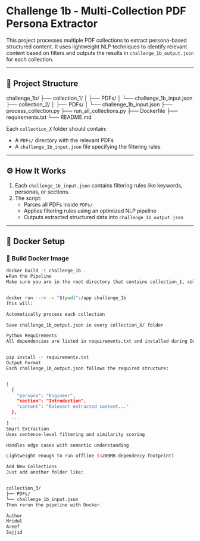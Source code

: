 # Challenge 1b - Multi-Collection PDF Persona Extractor

This project processes multiple PDF collections to extract persona-based structured content. It uses lightweight NLP techniques to identify relevant content based on filters and outputs the results in `challenge_1b_output.json` for each collection.

---

## 📁 Project Structure

challenge_1b/
├── collection_1/
│ ├── PDFs/
│ └── challenge_1b_input.json
├── collection_2/
│ ├── PDFs/
│ └── challenge_1b_input.json
├── process_collection.py
├── run_all_collections.py
├── Dockerfile
├── requirements.txt
└── README.md



Each `collection_X` folder should contain:
- A `PDFs/` directory with the relevant PDFs
- A `challenge_1b_input.json` file specifying the filtering rules

---

## ⚙️ How It Works

1. Each `challenge_1b_input.json` contains filtering rules like keywords, personas, or sections.
2. The script:
   - Parses all PDFs inside `PDFs/`
   - Applies filtering rules using an optimized NLP pipeline
   - Outputs extracted structured data into `challenge_1b_output.json`

---

## 🐳 Docker Setup

### 🔨 Build Docker Image

```bash
docker build -t challenge_1b .
▶Run the Pipeline
Make sure you are in the root directory that contains collection_1, collection_2, etc.


docker run --rm -v "$(pwd)":/app challenge_1b
This will:

Automatically process each collection

Save challenge_1b_output.json in every collection_X/ folder

Python Requirements
All dependencies are listed in requirements.txt and installed during Docker build. If running locally:


pip install -r requirements.txt
Output Format
Each challenge_1b_output.json follows the required structure:


[
  {
    "persona": "Engineer",
    "section": "Introduction",
    "content": "Relevant extracted content..."
  },
  ...
]
Smart Extraction
Uses sentence-level filtering and similarity scoring

Handles edge cases with semantic understanding

Lightweight enough to run offline (<200MB dependency footprint)

Add New Collections
Just add another folder like:


collection_3/
├── PDFs/
└── challenge_1b_input.json
Then rerun the pipeline with Docker.

Author
Mridul
Areef
Sajjid